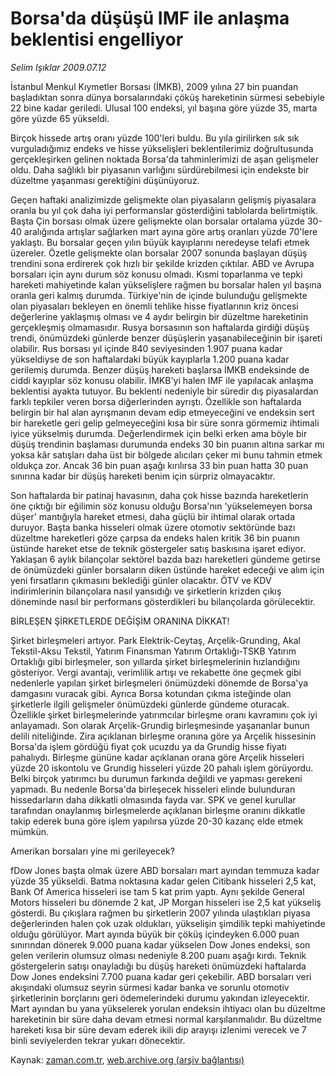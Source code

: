 # Borsa'da düşüşü IMF ile anlaşma beklentisi engelliyor

*Selim Işıklar 2009.07.12*

<tr><td class="metin" colspan="2" style="padding-top: 20px; padding-left: 5px; padding-right: 10px;">İstanbul Menkul Kıymetler Borsası (İMKB), 2009 yılına 27 bin puandan başladıktan sonra dünya borsalarındaki çöküş hareketinin sürmesi sebebiyle 22 bine kadar geriledi. Ulusal 100 endeksi, yıl başına göre yüzde 35, marta göre yüzde 65 yükseldi.</td></tr><tr><td class="metin" colspan="2" style="padding-top: 20px; padding-left: 5px; padding-right: 10px;"><p> Birçok hissede artış oranı yüzde 100'leri buldu. Bu yıla girilirken sık sık vurguladığımız endeks ve hisse yükselişleri beklentilerimiz doğrultusunda gerçekleşirken gelinen noktada Borsa'da tahminlerimizi de aşan gelişmeler oldu. Daha sağlıklı bir piyasanın varlığını sürdürebilmesi için endekste bir düzeltme yaşanması gerektiğini düşünüyoruz.
<p> Geçen haftaki analizimizde gelişmekte olan piyasaların gelişmiş piyasalara oranla bu yıl çok daha iyi performanslar gösterdiğini tablolarda belirtmiştik. Başta Çin borsası olmak üzere gelişmekte olan borsalar ortalama yüzde 30-40 aralığında artışlar sağlarken mart ayına göre artış oranları yüzde 70'lere yaklaştı. Bu borsalar geçen yılın büyük kayıplarını neredeyse telafi etmek üzereler. Özetle gelişmekte olan borsalar 2007 sonunda başlayan düşüş trendini sona erdirerek çok hızlı bir şekilde krizden çıktılar. ABD ve Avrupa borsaları için aynı durum söz konusu olmadı. Kısmi toparlanma ve tepki hareketi mahiyetinde kalan yükselişlere rağmen bu borsalar halen yıl başına oranla geri kalmış durumda. Türkiye'nin de içinde bulunduğu gelişmekte olan piyasaları bekleyen en önemli tehlike hisse fiyatlarının kriz öncesi değerlerine yaklaşmış olması ve 4 aydır belirgin bir düzeltme hareketinin gerçekleşmiş olmamasıdır. Rusya borsasının son haftalarda girdiği düşüş trendi, önümüzdeki günlerde benzer düşüşlerin yaşanabileceğinin bir işareti olabilir. Rus borsası yıl içinde 840 seviyesinden 1.907 puana kadar yükseldiyse de son haftalardaki büyük kayıplarla 1.200 puana kadar gerilemiş durumda. Benzer düşüş hareketi başlarsa İMKB endeksinde de ciddi kayıplar söz konusu olabilir. İMKB'yi halen IMF ile yapılacak anlaşma beklentisi ayakta tutuyor. Bu beklenti nedeniyle bir süredir dış piyasalardan farklı tepkiler veren borsa diğerlerinden ayrıştı. Özellikle son haftalarda belirgin bir hal alan ayrışmanın devam edip etmeyeceğini ve endeksin sert bir hareketle geri gelip gelmeyeceğini kısa bir süre sonra görmemiz ihtimali iyice yükselmiş durumda. Değerlendirmek için belki erken ama böyle bir düşüş trendinin başlaması durumunda endeks 30 bin puanın altına sarkar mı yoksa kâr satışları daha üst bir bölgede alıcıları çeker mi bunu tahmin etmek oldukça zor. Ancak 36 bin puan aşağı kırılırsa 33 bin puan hatta 30 puan sınırına kadar bir düşüş hareketi benim için sürpriz olmayacaktır.
<p> Son haftalarda bir patinaj havasının, daha çok hisse bazında hareketlerin öne çıktığı bir eğilimin söz konusu olduğu Borsa'nın 'yükselemeyen borsa düşer' mantığıyla hareket etmesi, daha güçlü bir ihtimal olarak ortada duruyor. Başta banka hisseleri olmak üzere otomotiv sektöründe bazı düzeltme hareketleri göze çarpsa da endeks halen kritik 36 bin puanın üstünde hareket etse de teknik göstergeler satış baskısına işaret ediyor. Yaklaşan 6 aylık bilançolar sektörel bazda bazı hareketleri gündeme getirse de önümüzdeki günler borsaların diken üstünde hareket edeceği ve alım için yeni fırsatların çıkmasını beklediği günler olacaktır. ÖTV ve KDV indirimlerinin bilançolara nasıl yansıdığı ve şirketlerin krizden çıkış döneminde nasıl bir performans gösterdikleri bu bilançolarda görülecektir.
<p>BİRLEŞEN ŞİRKETLERDE DEĞİŞİM ORANINA DİKKAT! 
<p>Şirket birleşmeleri artıyor. Park Elektrik-Ceytaş, Arçelik-Grunding, Akal Tekstil-Aksu Tekstil, Yatırım Finansman Yatırım Ortaklığı-TSKB Yatırım Ortaklığı gibi birleşmeler, son yıllarda şirket birleşmelerinin hızlandığını gösteriyor. Vergi avantajı, verimlilik artışı ve rekabette öne geçmek gibi nedenlerle yapılan şirket birleşmeleri önümüzdeki dönemde de Borsa'ya damgasını vuracak gibi. Ayrıca Borsa kotundan çıkma isteğinde olan şirketlerle ilgili gelişmeler önümüzdeki günlerde gündeme oturacak. Özellikle şirket birleşmelerinde yatırımcılar birleşme oranı kavramını çok iyi anlayamadı. Son olarak Arçelik-Grundig birleşmesinde yaşananlar bunun delili niteliğinde. Zira açıklanan birleşme oranına göre ya Arçelik hissesinin Borsa'da işlem gördüğü fiyat çok ucuzdu ya da Grundig hisse fiyatı pahalıydı. Birleşme gününe kadar açıklanan orana göre Arçelik hisseleri yüzde 20 iskontolu ve Grundig hisseleri yüzde 20 pahalı işlem görüyordu. Belki birçok yatırımcı bu durumun farkında değildi ve yapması gerekeni yapmadı. Bu nedenle Borsa'da birleşecek hisseleri elinde bulunduran hissedarların daha dikkatli olmasında fayda var. SPK ve genel kurullar tarafından onaylanmış birleşmelerde açıklanan birleşme oranını dikkatle takip ederek buna göre işlem yapılırsa yüzde 20-30 kazanç elde etmek mümkün.
<p>Amerikan borsaları yine mi gerileyecek?
<p>fDow Jones başta olmak üzere ABD borsaları mart ayından temmuza kadar yüzde 35 yükseldi. Batma noktasına kadar gelen Citibank hisseleri 2,5 kat, Bank Of America hisseleri ise tam 5 kat prim yaptı. Aynı şekilde General Motors hisseleri bu dönemde 2 kat, JP Morgan hisseleri ise 2,5 kat yükseliş gösterdi. Bu çıkışlara rağmen bu şirketlerin 2007 yılında ulaştıkları piyasa değerlerinden halen çok uzak oldukları, yükselişin şimdilik tepki mahiyetinde olduğu görülüyor. Mart ayında büyük bir çöküş içindeyken 6.000 puan sınırından dönerek 9.000 puana kadar yükselen Dow Jones endeksi, son gelen verilerin olumsuz olması nedeniyle 8.200 puanı aşağı kırdı. Teknik göstergelerin satışı onayladığı bu düşüş hareketi önümüzdeki haftalarda Dow Jones endeksini 7.700 puana kadar geri çekebilir. ABD borsaları veri akışındaki olumsuz seyrin sürmesi kadar banka ve sorunlu otomotiv şirketlerinin borçlarını geri ödemelerindeki durumu yakından izleyecektir. Mart ayından bu yana yükselerek yorulan endeksin ihtiyacı olan bu düzeltme hareketinin bir süre daha devam etmesi normal karşılanmalıdır. Bu düzeltme hareketi kısa bir süre devam ederek ikili dip arayışı izlenimi verecek ve 7 binli seviyelerden tekrar yukarı dönecektir.<br/></p></p></p></p></p></p></p></td></tr>

Kaynak: [zaman.com.tr](http://zaman.com.tr/yazar.do?yazino=868536), [web.archive.org (arşiv bağlantısı)](http://web.archive.org/web/20090713021009/http://www.zaman.com.tr:80/yazar.do?yazino=868536)
